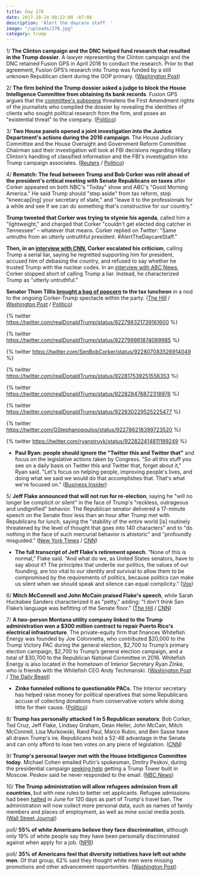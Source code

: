 ```yaml
---
title: Day 278
date: 2017-10-24 08:22:00 -07:00
description: 'Alert the daycare staff. '
image: "/uploads/278.jpg"
category: trump
---
```


1/ **The Clinton campaign and the DNC helped fund research that resulted in the Trump dossier**. A lawyer representing the Clinton campaign and the DNC retained Fusion GPS in April 2016 to conduct the research. Prior to that agreement, Fusion GPS’s research into Trump was funded by a still unknown Republican client during the GOP primary. ([Washington Post](https://www.washingtonpost.com/world/national-security/clinton-campaign-dnc-paid-for-research-that-led-to-russia-dossier/2017/10/24/226fabf0-b8e4-11e7-a908-a3470754bbb9_story.html))

2/ **The firm behind the Trump dossier asked a judge to block the House Intelligence Committee from obtaining its bank records**. Fusion GPS argues that the [committee's subpoena](https://whatthefuckjusthappenedtoday.com/2017/10/16/day-270/#10-the-firm-behind-the-trump-dossier) threatens the First Amendment rights of the journalists who compiled the dossier by revealing the identities of clients who sought political research from the firm, and poses an "existential threat" to the company. ([Politico](http://www.politico.com/story/2017/10/24/trump-dossier-russia-investigations-senate-house-244108))

3/ **Two House panels opened a joint investigation into the Justice Department's actions during the 2016 campaign**. The House Judiciary Committee and the House Oversight and Government Reform Committee Chairman said their investigation will look at FBI decisions regarding Hillary Clinton’s handling of classified information and the FBI's investigation into Trump campaign associates. ([Reuters](https://www.reuters.com/article/us-usa-congress-clinton/u-s-house-panels-open-probe-into-justice-department-action-during-2016-campaign-idUSKBN1CT29A) / [Politico](http://www.politico.com/story/2017/10/24/house-gop-opens-probe-into-dojs-2016-investigations-244109))

4/ **Rematch: The feud between Trump and Bob Corker was relit ahead of the president's critical meeting with Senate Republicans on taxes** after Corker appeared on both NBC's "Today" show and ABC's "Good Morning America." He said Trump should "step aside" from tax reform, stop "kneecap\[ing\] your secretary of state," and "leave it to the professionals for a while and see if we can do something that's constructive for our country."

**Trump tweeted that Corker was trying to stymie his agenda**, called him a "lightweight," and charged that Corker "couldn't get  elected dog catcher in Tennessee" – whatever that means. Corker replied on Twitter: "Same untruths from an utterly untruthful president. #AlertTheDaycareStaff."

**Then, in an [interview with CNN](http://www.cnn.com/2017/10/24/politics/corker-trump-photo-op-tax-plan/index.html), Corker escalated his criticism**, calling Trump a serial liar, saying he regretted supporting him for president, accused him of debasing the country, and refused to say whether he trusted Trump with the nuclear codes. In an [interview with ABC News](http://abcnews.go.com/Politics/republican-sen-bob-corker-trump-leave-professionals/story?id=50675996), Corker stopped short of calling Trump a liar. Instead, he characterized Trump as "utterly untruthful."

**Senator Thom Tillis [brought a bag of popcorn](https://www.nbcnews.com/politics/white-house/trump-s-lunch-senators-was-only-normal-part-day-n813871) to the tax luncheon** in a nod to the ongoing Corker-Trump spectacle within the party. ([The Hill](http://thehill.com/homenews/senate/356841-trump-corker-feud-reignites-hours-before-critical-meeting) / [Washington Post](https://www.washingtonpost.com/news/the-fix/wp/2017/10/24/bob-corkers-plea-to-trump-just-stop-talking/) / [Politico](http://www.politico.com/story/2017/10/24/trump-attack-bob-corker-tax-reform-244102))

{% twitter https://twitter.com/realDonaldTrump/status/922798321739161600 %}

{% twitter https://twitter.com/realDonaldTrump/status/922799981874089985 %}

{% twitter https://twitter.com/SenBobCorker/status/922807083526914049 %}

{% twitter https://twitter.com/realDonaldTrump/status/922817539251556353 %}

{% twitter https://twitter.com/realDonaldTrump/status/922828476872318976 %}

{% twitter https://twitter.com/realDonaldTrump/status/922830229525225477 %}

{% twitter https://twitter.com/GStephanopoulos/status/922786218399723520 %}

{% twitter https://twitter.com/ryanstruyk/status/922822414811189249 %}

* **Paul Ryan: people should ignore the "Twitter this and Twitter that"** and focus on the legislative actions taken by Congress. "So all this stuff you see on a daily basis on Twitter this and Twitter that, forget about it," Ryan said. "Let's focus on helping people, improving people's lives, and doing what we said we would do that accomplishes that. That's what we're focused on." ([Business Insider](http://www.businessinsider.com/paul-ryan-trump-corker-twitter-tweets-2017-10))

5/ **Jeff Flake announced that will not run for re-election**, saying he "will no longer be complicit or silent" in the face of Trump's "reckless, outrageous and undignified" behavior. The Republican senator delivered a 17-minute speech on the Senate floor less than an hour after Trump met with Republicans for lunch, saying the "stability of the entire world \[is\] routinely threatened by the level of thought that goes into 140 characters" and to "do nothing in the face of such mercurial behavior is ahistoric" and "profoundly misguided." ([New York Times](https://www.nytimes.com/2017/10/24/us/politics/jeff-flake-arizona.html) / [CNN](http://www.cnn.com/2017/10/24/politics/jeff-flake-retirement-arizona/index.html))

* **The full transcript of Jeff Flake’s retirement speech**. “None of this is normal,” Flake said. “And what do we, as United States senators, have to say about it? The principles that underlie our politics, the values of our founding, are too vital to our identity and survival to allow them to be compromised by the requirements of politics, because politics can make us silent when we should speak and silence can equal complicity.” ([Vox](https://www.vox.com/2017/10/24/16537284/full-transcript-flake-retirement-speech))

6/ **Mitch McConnell and John McCain praised Flake's speech**, while Sarah Huckabee Sanders characterized it as "petty," adding: "I don't think Sen Flake’s language was befitting of the Senate floor." ([The Hill](http://thehill.com/homenews/senate/356934-mcconnell-mccain-praise-flake-after-blistering-anti-trump-retirement-speech) / [CNN](http://www.cnn.com/2017/10/24/politics/white-house-jeff-flake-reaction/index.html))

7/ **A two-person Montana utility company linked to the Trump administration won a $300 million contract to repair Puerto Rico's electrical infrastructure**. The private-equity firm that finances Whitefish Energy was founded by Joe Colonnetta, who contributed $20,000 to the Trump Victory PAC during the general election, $2,700 to Trump’s primary election campaign, $2,700 to Trump’s general election campaign, and a total of $30,700 to the Republican National Committee in 2016. Whitefish Energy is also located in the hometown of Interior Secretary Ryan Zinke, who is friends with the Whitefish CEO Andy Techmanski. ([Washington Post](https://www.washingtonpost.com/national/small-montana-firm-lands-puerto-ricos-biggest-contract-to-get-the-power-back-on/2017/10/23/31cccc3e-b4d6-11e7-9e58-e6288544af98_story.html) / [The Daily Beast](https://www.thedailybeast.com/dollar300m-puerto-rico-recovery-contract-awarded-to-tiny-utility-company-linked-to-major-trump-donor))

* **Zinke funneled millions to questionable PACs**. The Interior secretary has helped raise money for political operatives that some Republicans accuse of collecting donations from conservative voters while doing little for their cause. ([Politico](http://www.politico.com/story/2017/10/24/zinke-fundraisers-republican-operatives-244094))

8/ **Trump has personally attacked 1 in 5 Republican senators**: Bob Corker, Ted Cruz, Jeff Flake, Lindsey Graham, Dean Heller, John McCain, Mitch McConnell, Lisa Murkowski, Rand Paul, Marco Rubio, and Ben Sasse have all drawn Trump's ire. Republicans hold a 52-48 advantage in the Senate and can only afford to lose two votes on any piece of legislation. ([CNN](http://www.cnn.com/2017/10/24/politics/trump-gop-senators-corker/index.html))

9/ **Trump's personal lawyer met with the House Intelligence Committee today**. Michael Cohen emailed Putin's spokesman, Dmitry Peskov, during the presidential campaign [seeking help](https://whatthefuckjusthappenedtoday.com/2017/08/30/day-223/#4-the-kremlin-confirmed-that-trump%E2%80%99s) getting a Trump Tower built in Moscow. Peskov said he never responded to the email. ([NBC News](https://www.nbcnews.com/politics/politics-news/trump-lawyer-michael-cohen-appear-house-intel-panel-tuesday-n813521))

10/ **The Trump administration will allow refugees admission from all countries**, but with new rules  to better vet applicants. Refugee admissions had been [halted](https://whatthefuckjusthappenedtoday.com/2017/09/12/day-236/#2-a-supreme-court-justice-temporaril) in June for 120 days as part of Trump's travel ban. The administration will now collect more personal data, such as names of family members and places of employment, as well as mine social media posts. ([Wall Street Journal](https://www.wsj.com/articles/u-s-to-allow-refugees-from-all-countries-but-with-new-rules-1508837580))

poll/ **55% of white Americans believe they face discrimination**, although only 19% of white people say they have been personally discriminated against when apply for a job. ([NPR](http://www.npr.org/2017/10/24/559604836/majority-of-white-americans-think-theyre-discriminated-against))

poll/ **35% of Americans feel that diversity initiatives have left out white men**. Of that group, 62% said they thought white men were missing promotions and other advancement opportunities. ([Washington Post](https://www.washingtonpost.com/news/wonk/wp/2017/10/16/white-men-rule-the-business-world-they-still-feel-left-out-at-work/))